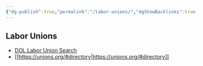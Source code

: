 ```yaml
---
{"dg-publish":true,"permalink":"/labor-unions/","dgShowBacklinks":true,"dgShowLocalGraph":true}
---
```



## Labor Unions
- [DOL Labor Union Search](https://olms.dol-esa.gov/olpdr)
- [[https://unions.org/#directory|https://unions.org/#directory]]